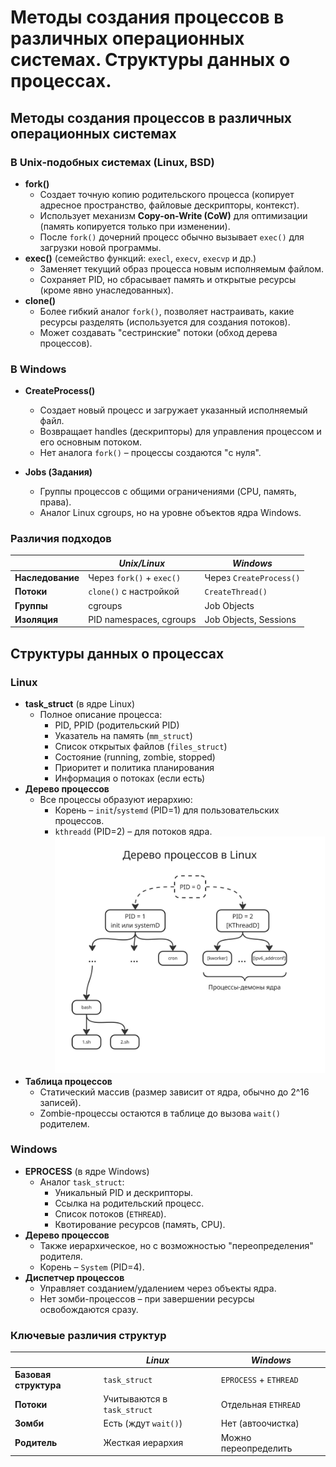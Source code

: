 # Методы создания процессов в различных операционных системах. Структуры данных о процессах.
## Методы создания процессов в различных операционных системах
### В Unix-подобных системах (Linux, BSD)
- **fork()**  
  - Создает точную копию родительского процесса (копирует адресное пространство, файловые дескрипторы, контекст).  
  - Использует механизм **Copy-on-Write (CoW)** для оптимизации (память копируется только при изменении).  
  - После `fork()` дочерний процесс обычно вызывает `exec()` для загрузки новой программы.  
- **exec()** (семейство функций: `execl`, `execv`, `execvp` и др.)  
  - Заменяет текущий образ процесса новым исполняемым файлом.  
  - Сохраняет PID, но сбрасывает память и открытые ресурсы (кроме явно унаследованных).  
- **clone()**  
  - Более гибкий аналог `fork()`, позволяет настраивать, какие ресурсы разделять (используется для создания потоков).  
  - Может создавать "сестринские" потоки (обход дерева процессов).  
### В Windows
- **CreateProcess()**  
  - Создает новый процесс и загружает указанный исполняемый файл.  
  - Возвращает handles (дескрипторы) для управления процессом и его основным потоком.  
  - Нет аналога `fork()` – процессы создаются "с нуля".  

- **Jobs (Задания)**  
  - Группы процессов с общими ограничениями (CPU, память, права).  
  - Аналог Linux cgroups, но на уровне объектов ядра Windows.  
### Различия подходов

|                  | *Unix/Linux*                | *Windows*                 |
| ---------------- | ------------------------- | ----------------------- |
| **Наследование** | Через `fork()` + `exec()` | Через `CreateProcess()` |
| **Потоки**       | `clone()` с настройкой    | `CreateThread()`        |
| **Группы**       | cgroups                   | Job Objects             |
| **Изоляция**     | PID namespaces, cgroups   | Job Objects, Sessions   |

## Структуры данных о процессах

### Linux
- **task_struct** (в ядре Linux)  
  - Полное описание процесса:  
    - PID, PPID (родительский PID)  
    - Указатель на память (`mm_struct`)  
    - Список открытых файлов (`files_struct`)  
    - Состояние (running, zombie, stopped)  
    - Приоритет и политика планирования  
    - Информация о потоках (если есть)  
- **Дерево процессов**  
  - Все процессы образуют иерархию:  
    - Корень – `init`/`systemd` (PID=1) для пользовательских процессов.  
    - `kthreadd` (PID=2) – для потоков ядра.
![](../img/Pasted%20image%2020250622132223.png)
- **Таблица процессов**  
  - Статический массив (размер зависит от ядра, обычно до 2^16 записей).  
  - Zombie-процессы остаются в таблице до вызова `wait()` родителем.
### Windows
- **EPROCESS** (в ядре Windows)  
  - Аналог `task_struct`:  
    - Уникальный PID и дескрипторы.  
    - Ссылка на родительский процесс.  
    - Список потоков (`ETHREAD`).  
    - Квотирование ресурсов (память, CPU).
- **Дерево процессов**  
  - Также иерархическое, но с возможностью "переопределения" родителя. 
  - Корень – `System` (PID=4).  
- **Диспетчер процессов**  
  - Управляет созданием/удалением через объекты ядра.  
  - Нет зомби-процессов – при завершении ресурсы освобождаются сразу.  
### Ключевые различия структур

|                       | *Linux*                       | *Windows*                |
| --------------------- | --------------------------- | ---------------------- |
| **Базовая структура** | `task_struct`               | `EPROCESS` + `ETHREAD` |
| **Потоки**            | Учитываются в `task_struct` | Отдельная `ETHREAD`    |
| **Зомби**             | Есть (ждут `wait()`)        | Нет (автоочистка)      |
| **Родитель**          | Жесткая иерархия            | Можно переопределить   |
